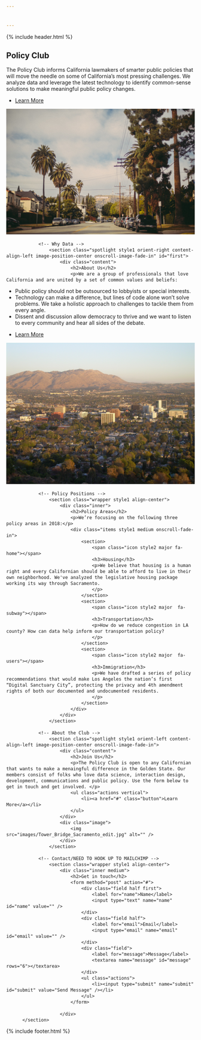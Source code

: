 ```yaml
---


---
```


{% include header.html %}
      <!-- Introduction -->
					<section class="banner style1 orient-left content-align-left image-position-right fullscreen onload-image-fade-in onload-content-fade-right">
						<div class="content">
							<h1>Policy Club</h1>
							<p class="major">The Policy Club informs California lawmakers of smarter public policies that will move the needle on some of California’s most pressing challenges. We analyze data and leverage the latest technology to identify common-sense solutions to make meaningful public policy changes. </p>
							<ul class="actions vertical">
								<li><a href="#first" class="button big wide smooth-scroll-middle">Learn More</a></li>
							</ul>
						</div>
						<div class="image">
							<img src="images/hollywoodstreet.jpg" alt="" />
						</div>
					</section>

				<!-- Why Data -->
					<section class="spotlight style1 orient-right content-align-left image-position-center onscroll-image-fade-in" id="first">
						<div class="content">
							<h2>About Us</h2>
							<p>We are a group of professionals that love California and are united by a set of common values and beliefs:
* Public policy should not be outsourced to lobbyists or special interests.
* Technology can make a difference, but lines of code alone won’t solve problems. We take a holistic approach to challenges to tackle them from every angle.
* Dissent and discussion allow democracy to thrive and we want to listen to every community and hear all sides of the debate.
</p>
							<ul class="actions vertical">
								<li><a href="#" class="button">Learn More</a></li>
							</ul>
						</div>
						<div class="image">
							<img src="images/inlandempire.jpg" alt="" />
						</div>
					</section>

				<!-- Policy Positions -->
					<section class="wrapper style1 align-center">
						<div class="inner">
							<h2>Policy Areas</h2>
							<p>We’re focusing on the following three policy areas in 2018:</p>
							<div class="items style1 medium onscroll-fade-in">
								<section>
									<span class="icon style2 major fa-home"></span>
									<h3>Housing</h3>
									<p>We believe that housing is a human right and every Californian should be able to afford to live in their own neighborhood. We've analyzed the legislative housing package working its way through Sacramento.
									</p>
								</section>
								<section>
									<span class="icon style2 major  fa-subway"></span>
									<h3>Transportation</h3>
									<p>How do we reduce congestion in LA county? How can data help inform our transportation policy?
									</p>
								</section>
								<section>
									<span class="icon style2 major  fa-users"></span>
									<h3>Immigration</h3>
									<p>We have drafted a series of policy recommendations that would make Los Angeles the nation’s first “Digital Sanctuary City”, protecting the privacy and 4th amendment rights of both our documented and undocumented residents.
									</p>
								</section>
							</div>
						</div>
					</section>

				<!-- About the Club -->
					<section class="spotlight style1 orient-left content-align-left image-position-center onscroll-image-fade-in">
						<div class="content">
							<h2>Join Us</h2>
							<p>The Policy Club is open to any Californian that wants to make a menaingful difference in the Golden State. Our members consist of folks who love data science, interaction design, development, communications and public policy. Use the form below to get in touch and get involved. </p>
							<ul class="actions vertical">
								<li><a href="#" class="button">Learn More</a></li>
							</ul>
						</div>
						<div class="image">
							<img src="images/Tower_Bridge_Sacramento_edit.jpg" alt="" />
						</div>
					</section>

				<!-- Contact/NEED TO HOOK UP TO MAILCHIMP -->
					<section class="wrapper style1 align-center">
						<div class="inner medium">
							<h2>Get in touch</h2>
							<form method="post" action="#">
								<div class="field half first">
									<label for="name">Name</label>
									<input type="text" name="name" id="name" value="" />
								</div>
								<div class="field half">
									<label for="email">Email</label>
									<input type="email" name="email" id="email" value="" />
								</div>
								<div class="field">
									<label for="message">Message</label>
									<textarea name="message" id="message" rows="6"></textarea>
								</div>
								<ul class="actions">
									<li><input type="submit" name="submit" id="submit" value="Send Message" /></li>
								</ul>
							</form>

						</div>
          </section>

{% include footer.html %}
